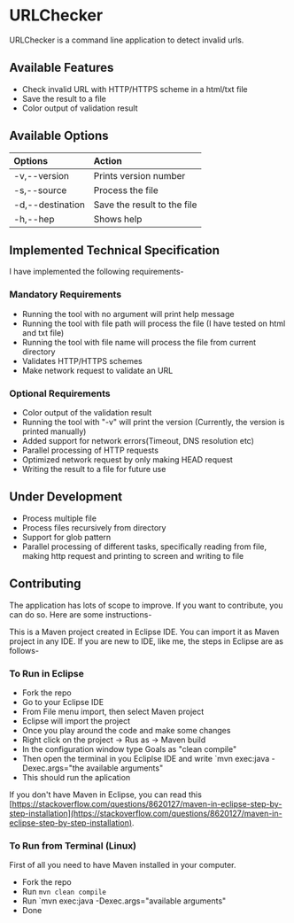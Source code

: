 # URLChecker

URLChecker is a command line application to detect invalid urls.

## Available Features

- Check invalid URL with HTTP/HTTPS scheme in a html/txt file
- Save the result to a file
- Color output of validation result

## Available Options

| Options                     | Action                      |
|:----------------------------|:----------------------------|
| -v,--version                | Prints version number       |
| -s,--source<file path>      | Process the file            |
| -d,--destination<file path> | Save the result to the file |
| -h,--hep                    |  Shows help                 |

## Implemented Technical Specification

I have implemented the following requirements-

### Mandatory Requirements

- Running the tool with no argument will print help message
- Running the tool with file path will process the file (I have tested on html
    and txt file)
- Running the tool with file name will process the file from current directory
- Validates HTTP/HTTPS schemes
- Make network request to validate an URL

### Optional Requirements

- Color output of the validation result
- Running the tool with "-v" will print the version (Currently, the version is
    printed manually)
- Added support for network errors(Timeout, DNS resolution etc)
- Parallel processing of HTTP requests
- Optimized network request by only making HEAD request
- Writing the result to a file for future use

## Under Development

- Process multiple file
- Process files recursively from directory
- Support for glob pattern
- Parallel processing of different tasks, specifically reading from file, making
http request and printing to screen and writing to file

## Contributing

The application has lots of scope to improve. If you want to contribute, you can
do so. Here are some instructions-

This is a Maven project created in Eclipse IDE. You can import it as Maven
project in any IDE. If you are new to IDE, like me, the steps in Eclipse are as follows-

### To Run in Eclipse

- Fork the repo
- Go to your Eclipse IDE
- From File menu import, then select Maven project
- Eclipse will import the project
- Once you play around the code and make some changes
- Right click on the project -> Rus as -> Maven build
- In the configuration window type Goals as "clean compile"
- Then open the terminal in you Ecliplse IDE and write `mvn exec:java
-Dexec.args="the available arguments"
- This should run the aplication

If you don't have Maven in Eclipse, you can read this [https://stackoverflow.com/questions/8620127/maven-in-eclipse-step-by-step-installation](https://stackoverflow.com/questions/8620127/maven-in-eclipse-step-by-step-installation).

### To Run from Terminal (Linux)

First of all you need to have Maven installed in your computer.

- Fork the repo
- Run `mvn clean compile`
- Run `mvn exec:java -Dexec.args="available arguments"
- Done
